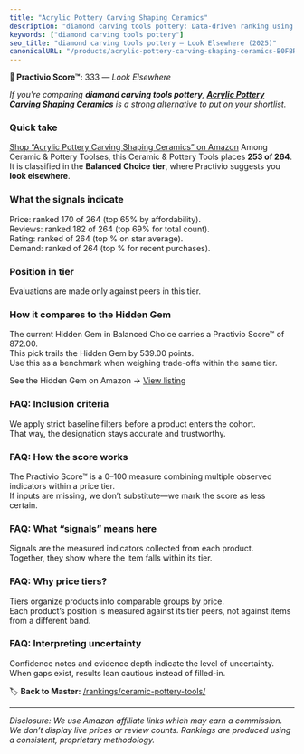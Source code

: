 ```yaml
---
title: "Acrylic Pottery Carving Shaping Ceramics"
description: "diamond carving tools pottery: Data-driven ranking using the Practivio Score™. Positioned by quality, value, demand, findability, momentum."
keywords: ["diamond carving tools pottery"]
seo_title: "diamond carving tools pottery — Look Elsewhere (2025)"
canonicalURL: "/products/acrylic-pottery-carving-shaping-ceramics-B0FBRTTRTZ/"
---
```


**🚫 Practivio Score™:** 333 — _Look Elsewhere_


*If you're comparing **diamond carving tools pottery**, **[Acrylic Pottery Carving Shaping Ceramics](https://www.amazon.com/dp/B0FBRTTRTZ?tag=practivio-20)** is a strong alternative to put on your shortlist.*
### Quick take
[Shop “Acrylic Pottery Carving Shaping Ceramics” on Amazon](https://www.amazon.com/dp/B0FBRTTRTZ?tag=practivio-20)
Among Ceramic & Pottery Toolses, this Ceramic & Pottery Tools places **253 of 264**.  
It is classified in the **Balanced Choice tier**, where Practivio suggests you **look elsewhere**.

### What the signals indicate
Price: ranked 170 of 264 (top 65% by affordability).  
Reviews: ranked 182 of 264 (top 69% for total count).  
Rating: ranked  of 264 (top % on star average).  
Demand: ranked  of 264 (top % for recent purchases).

### Position in tier
Evaluations are made only against peers in this tier.

### How it compares to the Hidden Gem
The current Hidden Gem in Balanced Choice carries a Practivio Score™ of 872.00.  
This pick trails the Hidden Gem by 539.00 points.  
Use this as a benchmark when weighing trade-offs within the same tier.  

See the Hidden Gem on Amazon → [View listing](https://www.amazon.com/dp/B0CQVRR7R6?tag=practivio-20)

### FAQ: Inclusion criteria
We apply strict baseline filters before a product enters the cohort.  
That way, the designation stays accurate and trustworthy.

### FAQ: How the score works
The Practivio Score™ is a 0–100 measure combining multiple observed indicators within a price tier.  
If inputs are missing, we don’t substitute—we mark the score as less certain.

### FAQ: What “signals” means here
Signals are the measured indicators collected from each product.  
Together, they show where the item falls within its tier.

### FAQ: Why price tiers?
Tiers organize products into comparable groups by price.  
Each product’s position is measured against its tier peers, not against items from a different band.

### FAQ: Interpreting uncertainty
Confidence notes and evidence depth indicate the level of uncertainty.  
When gaps exist, results lean cautious instead of filled-in.


🏷️ **Back to Master:** [/rankings/ceramic-pottery-tools/](/rankings/ceramic-pottery-tools/)

---
_Disclosure: We use Amazon affiliate links which may earn a commission. We don’t display live prices or review counts. Rankings are produced using a consistent, proprietary methodology._
